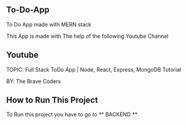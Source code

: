 ## To-Do-App
 To Do App made with MERN stack

 This App is made with The help of the following Youtube Channel

## Youtube
TOPIC: Full Stack ToDo App | Node, React, Express, MongoDB Tutorial

BY: The Brave Coders

## How to Run This Project

To Run this project you have to go to ** BACKEND **


